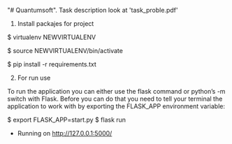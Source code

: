 "# Quantumsoft". Task description look at 'task_proble.pdf' 

1. Install packajes for project

$ virtualenv NEWVIRTUALENV

$ source NEWVIRTUALENV/bin/activate

$ pip install -r requirements.txt
    
2. For run use

To run the application you can either use the flask command or python’s -m switch with Flask. Before you can do that you need to tell your terminal the application to work with by exporting the FLASK_APP environment variable:

$ export FLASK_APP=start.py
$ flask run
 * Running on http://127.0.0.1:5000/
